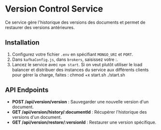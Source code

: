# Version Control Service

Ce service gère l'historique des versions des documents et permet de restaurer des versions antérieures.

## Installation

1. Configurez votre fichier `.env` en spécifiant `MONGO_URI` et `PORT`.
2. Dans `kafkaConfig.js`, dans `brokers`, saisissez votre <ip>:<port>.
3. Lancez le service avec `npm start`. Si on veut plutôt utiliser le load balancer et distribuer des instances du service aux différents clients pour gérer la charge, faites : 
    chmod +x start.sh
    ./start.sh

## API Endpoints

- **POST /api/version/version** : Sauvegarder une nouvelle version d'un document.
- **GET /api/version/history/:documentId** : Récupérer l'historique des versions d'un document.
- **GET /api/version/restore/:versionId** : Restaurer une version spécifique.
